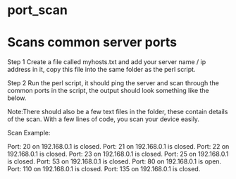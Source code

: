 # port_scan
Scans common server ports 
================================================================================================
Step 1 Create a file called myhosts.txt and add your server name / ip address in it, copy this file into the same folder as the perl script.

Step 2 Run the perl script, it should ping the server and scan through the common ports in the script, the output should look something like the below. 

Note:There should also be a few text files in the folder, these contain details of the scan. With a few lines of code, you scan your device easily.  

Scan Example:

Port: 20 on 192.168.0.1 is closed.
Port: 21 on 192.168.0.1 is closed.
Port: 22 on 192.168.0.1 is closed.
Port: 23 on 192.168.0.1 is closed.
Port: 25 on 192.168.0.1 is closed.
Port: 53 on 192.168.0.1 is closed.
Port: 80 on 192.168.0.1 is open.
Port: 110 on 192.168.0.1 is closed.
Port: 135 on 192.168.0.1 is closed.

